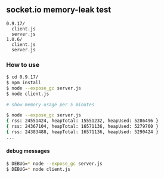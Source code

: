 ## socket.io memory-leak test

```
0.9.17/
  client.js
  server.js
1.0.6/
  client.js
  server.js
```

### How to use

```sh
$ cd 0.9.17/
$ npm install
$ node --expose_gc server.js
$ node client.js
```

```sh
# show memory usage per 5 minutes

$ node --expose_gc server.js
{ rss: 24551424, heapTotal: 15551232, heapUsed: 5286496 }
{ rss: 24367104, heapTotal: 16571136, heapUsed: 5279760 }
{ rss: 24383488, heapTotal: 16571136, heapUsed: 5290424 }
...
```

#### debug messages

```sh
$ DEBUG=* node --expose_gc server.js
$ DEBUG=* node client.js
```

